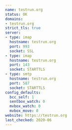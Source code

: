 ```yaml
---
name: testrun.org
status: OK
domains:
- testrun.org
strict_tls: true
server:
- type: imap
  hostname: testrun.org
  port: 993
  socket: SSL
- type: imap
  hostname: testrun.org
  port: 143
  socket: STARTTLS
- type: smtp
  hostname: testrun.org
  port: 587
  socket: STARTTLS
config_defaults:
  bcc_self: 1
  sentbox_watch: 0
  mvbox_watch: 0
  mvbox_move: 0
website: https://testrun.org
last_checked: 2020-06
---
```


